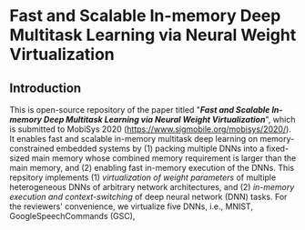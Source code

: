 # Fast and Scalable In-memory Deep Multitask Learning via Neural Weight Virtualization

## Introduction
This is open-source repository of the paper titled "***Fast and Scalable In-memory Deep Multitask Learning via Neural Weight Virtualization***", which is submitted to MobiSys 2020 (https://www.sigmobile.org/mobisys/2020/). It enables fast and scalable in-memory multitask deep learning on memory-constrained embedded systems by (1) packing multiple DNNs into a fixed-sized main memory whose combined memory requirement is larger than the main memory, and (2) enabling fast in-memory execution of the DNNs. This repsitory implements (1) *virtualization of weight parameters* of multiple heterogeneous DNNs of arbitrary network architectures, and (2) *in-memory execution and context-switching* of deep neural network (DNN) tasks. For the reviewers' convenience, we virtualize five DNNs, i.e., MNIST, GoogleSpeechCommands (GSC), 

